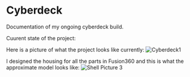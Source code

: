 # Cyberdeck
Documentation of my ongoing cyberdeck build.

Cuurent state of the project:

Here is a picture of what the project looks like currently:
![Cyberdeck1](https://github.com/Cup-of-Code/Cyberdeck/assets/102232378/b01c228d-b235-477c-a837-bdac2ef96703)



I designed the housing for all the parts in Fusion360 and this is what the approximate model looks like: 
![Shell Picture 3](https://github.com/Cup-of-Code/Cyberdeck/assets/102232378/d755b341-90d9-4412-a1d1-0688a98256e9)
